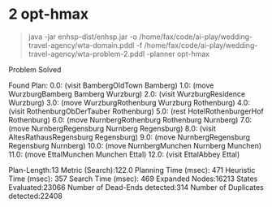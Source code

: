 # 2 opt-hmax

> java -jar enhsp-dist/enhsp.jar -o /home/fax/code/ai-play/wedding-travel-agency/wta-domain.pddl -f /home/fax/code/ai-play/wedding-travel-agency/wta-problem-2.pddl -planner opt-hmax

Problem Solved

Found Plan:
0.0: (visit BambergOldTown Bamberg)
1.0: (move WurzburgBamberg Bamberg Wurzburg)
2.0: (visit WurzburgResidence Wurzburg)
3.0: (move WurzburgRothenburg Wurzburg Rothenburg)
4.0: (visit RothenburgObDerTauber Rothenburg)
5.0: (rest HotelRothenburgerHof Rothenburg)
6.0: (move NurnbergRothenburg Rothenburg Nurnberg)
7.0: (move NurnbergRegensburg Nurnberg Regensburg)
8.0: (visit AltesRathausRegensburg Regensburg)
9.0: (move NurnbergRegensburg Regensburg Nurnberg)
10.0: (move NurnbergMunchen Nurnberg Munchen)
11.0: (move EttalMunchen Munchen Ettal)
12.0: (visit EttalAbbey Ettal)

Plan-Length:13
Metric (Search):122.0
Planning Time (msec): 471
Heuristic Time (msec): 357
Search Time (msec): 469
Expanded Nodes:16213
States Evaluated:23066
Number of Dead-Ends detected:314
Number of Duplicates detected:22408

